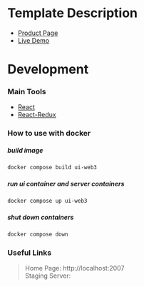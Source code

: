 # Template Description

- [Product Page](https://appseed.us/product/soft-ui-dashboard-pro/full-stack/)
- [Live Demo](https://fullstack-react-soft-dashboard.appseed-srv1.com/)

# Development
### Main Tools

- [React](https://reactjs.org/)
- [React-Redux](https://react-redux.js.org/)

### How to use with docker
##### build image

```bash
docker compose build ui-web3
```

##### run ui container and server containers

```bash
docker compose up ui-web3
```

##### shut down containers

```bash
docker compose down
```

### Useful Links
> Home Page: http://localhost:2007 <br>
> Staging Server: 
